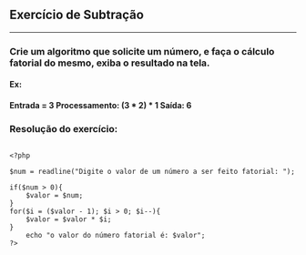 ## Exercício de Subtração

***

### Crie um algoritmo que solicite um número, e faça o cálculo fatorial do mesmo, exiba o resultado na tela. 

#### Ex: 
#### Entrada = 3 Processamento: (3 * 2) * 1 Saída: 6


### Resolução do exercício:

```

<?php

$num = readline("Digite o valor de um número a ser feito fatorial: ");

if($num > 0){
    $valor = $num;
}
for($i = ($valor - 1); $i > 0; $i--){
    $valor = $valor * $i;
}
    echo "o valor do número fatorial é: $valor";
?>

```